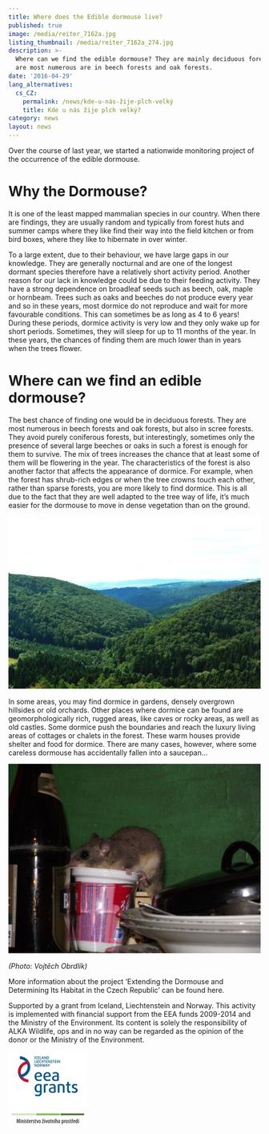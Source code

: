 ```yaml
---
title: Where does the Edible dormouse live?
published: true
image: /media/reiter_7162a.jpg
listing_thumbnail: /media/reiter_7162a_274.jpg
description: >-
  Where can we find the edible dormouse? They are mainly deciduous forests but
  are most numerous are in beech forests and oak forests.
date: '2016-04-29'
lang_alternatives:
  cs_CZ:
    permalink: /news/kde-u-nás-žije-plch-velký
    title: Kde u nás žije plch velký?
category: news
layout: news
---
```

Over the course of last year, we started a nationwide monitoring project of the occurrence of the edible dormouse.

# Why the Dormouse?

It is one of the least mapped mammalian species in our country. When there are findings, they are usually random and typically from forest huts and summer camps where they like find their way into the field kitchen or from bird boxes, where they like to hibernate in over winter.

To a large extent, due to their behaviour, we have large gaps in our knowledge. They are generally nocturnal and are one of the longest dormant species therefore have a relatively short activity period. Another reason for our lack in knowledge could be due to their feeding activity. They have a strong dependence on broadleaf seeds such as beech, oak, maple or hornbeam. Trees such as oaks and beeches do not produce every year and so in these years, most dormice do not reproduce and wait for more favourable conditions. This can sometimes be as long as 4 to 6 years! During these periods, dormice activity is very low and they only wake up for short periods. Sometimes, they will sleep for up to 11 months of the year. In these years, the chances of finding them are much lower than in years when the trees flower.

# Where can we find an edible dormouse?

The best chance of finding one would be in deciduous forests. They are most numerous in beech forests and oak forests, but also in scree forests. They avoid purely coniferous forests, but interestingly, sometimes only the presence of several large beeches or oaks in such a forest is enough for them to survive. The mix of trees increases the chance that at least some of them will be flowering in the year. The characteristics of the forest is also another factor that affects the appearance of dormice. For example, when the forest has shrub-rich edges or when the tree crowns touch each other, rather than sparse forests, you are more likely to find dormice. This is all due to the fact that they are well adapted to the tree way of life, it’s much easier for the dormouse to move in dense vegetation than on the ground.

![Prostředí plcha velkého jsou listnaté lesy](/media/plsi-fotky_pa_3.jpg "prostředí plcha velkého")

In some areas, you may find dormice in gardens, densely overgrown hillsides or old orchards. Other places where dormice can be found are geomorphologically rich, rugged areas, like caves or rocky areas, as well as old castles. Some dormice push the boundaries and reach the luxury living areas of cottages or chalets in the forest. These warm houses provide shelter and food for dormice. There are many cases, however, where some careless dormouse has accidentally fallen into a saucepan…

![Plch velký v chatě na vyjídá jogurt](/media/plch-velky_20110710.jpg "plch velký")

_(Photo: Vojtěch Obrdlík)_

More information about the project ‘Extending the Dormouse and Determining Its Habitat in the Czech Republic’ can be found here. 

Supported by a grant from Iceland, Liechtenstein and Norway. This activity is implemented with financial support from the EEA funds 2009-2014 and the Ministry of the Environment. Its content is solely the responsibility of ALKA Wildlife, ops and in no way can be regarded as the opinion of the donor or the Ministry of the Environment.

![](/media/loga_mgs_stojato_mm.jpg)
